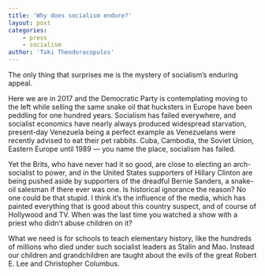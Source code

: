 ```yaml
---
title: 'Why does socialism endure?'
layout: post
categories:
    - press
    - socialism
author: 'Taki Theodoracopulos'
---
```


The only thing that surprises me is the mystery of socialism’s enduring appeal.  
  
Here we are in 2017 and the Democratic Party is contemplating moving to the left while selling the same snake oil that hucksters in Europe have been peddling for one hundred years. Socialism has failed everywhere, and socialist economics have nearly always produced widespread starvation, present-day Venezuela being a perfect example as Venezuelans were recently advised to eat their pet rabbits. Cuba, Cambodia, the Soviet Union, Eastern Europe until 1989 — you name the place, socialism has failed.

Yet the Brits, who have never had it so good, are close to electing an arch-socialist to power, and in the United States supporters of Hillary Clinton are being pushed aside by supporters of the dreadful Bernie Sanders, a snake-oil salesman if there ever was one. Is historical ignorance the reason? No one could be that stupid. I think it’s the influence of the media, which has painted everything that is good about this country suspect, and of course of Hollywood and TV. When was the last time you watched a show with a priest who didn’t abuse children on it?

What we need is for schools to teach elementary history, like the hundreds of millions who died under such socialist leaders as Stalin and Mao. Instead our children and grandchildren are taught about the evils of the great Robert E. Lee and Christopher Columbus.